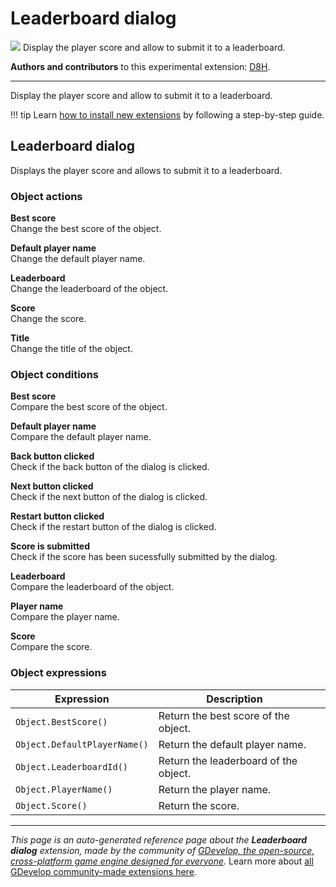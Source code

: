 # Leaderboard dialog

<img src="https://asset-resources.gdevelop.io/public-resources/Icons/4b89b420c0ed9c540a7f00c5735a31af0db2160679d3fab2170df3681c3ac38c_trophy.svg" class="extension-icon"></img>
Display the player score and allow to submit it to a leaderboard.

**Authors and contributors** to this experimental extension: [D8H](https://gd.games/D8H).

---

Display the player score and allow to submit it to a leaderboard.

!!! tip
    Learn [how to install new extensions](/gdevelop5/extensions/search) by following a step-by-step guide.



## Leaderboard dialog 

Displays the player score and allows to submit it to a leaderboard. 

### Object actions

**Best score**  
Change the best score of the object.

**Default player name**  
Change the default player name.

**Leaderboard**  
Change the leaderboard of the object.

**Score**  
Change the score.

**Title**  
Change the title of the object.

### Object conditions

**Best score**  
Compare the best score of the object.

**Default player name**  
Compare the default player name.

**Back button clicked**  
Check if the back button of the dialog is clicked.

**Next button clicked**  
Check if the next button of the dialog is clicked.

**Restart button clicked**  
Check if the restart button of the dialog is clicked.

**Score is submitted**  
Check if the score has been sucessfully submitted by the dialog.

**Leaderboard**  
Compare the leaderboard of the object.

**Player name**  
Compare the player name.

**Score**  
Compare the score.

### Object expressions

| Expression | Description |  |
|-----|-----|-----|
| `Object.BestScore()` | Return the best score of the object. ||
| `Object.DefaultPlayerName()` | Return the default player name. ||
| `Object.LeaderboardId()` | Return the leaderboard of the object. ||
| `Object.PlayerName()` | Return the player name. ||
| `Object.Score()` | Return the score. ||


---

*This page is an auto-generated reference page about the **Leaderboard dialog** extension, made by the community of [GDevelop, the open-source, cross-platform game engine designed for everyone](https://gdevelop.io/).* Learn more about [all GDevelop community-made extensions here](/gdevelop5/extensions).